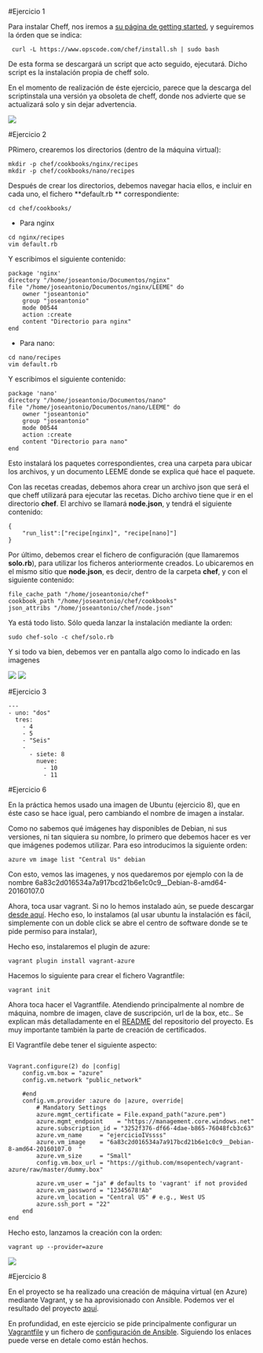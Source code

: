 #Ejercicio 1

Para instalar Cheff, nos iremos a [su página de getting started](http://gettingstartedwithchef.com/first-steps-with-chef.html), y seguiremos la órden que se indica:

	 curl -L https://www.opscode.com/chef/install.sh | sudo bash
    
De esta forma se descargará un script que acto seguido, ejecutará. Dicho script es la instalación propia de cheff solo.

En el momento de realización de éste ejercicio, parece que la descarga del scriptinstala una versión ya obsoleta de cheff, donde nos advierte que se actualizará solo y sin dejar advertencia.

![](Ejercicio1)

#Ejercicio 2

PRimero, crearemos los directorios (dentro de la máquina virtual):
	
    mkdir -p chef/cookbooks/nginx/recipes
	mkdir -p chef/cookbooks/nano/recipes
 
Después de crear los directorios, debemos navegar hacia ellos, e incluir en cada uno, el fichero **default.rb ** correspondiente:

	cd chef/cookbooks/
- Para nginx 
```
cd nginx/recipes
vim default.rb
``` 
Y escribimos el siguiente contenido:
```
package 'nginx'
directory "/home/joseantonio/Documentos/nginx"
file "/home/joseantonio/Documentos/nginx/LEEME" do
    owner "joseantonio"
    group "joseantonio"
    mode 00544
    action :create
    content "Directorio para nginx"
end
```
- Para nano:
```
cd nano/recipes
vim default.rb
```
Y escribimos el siguiente contenido:
```
package 'nano'
directory "/home/joseantonio/Documentos/nano"
file "/home/joseantonio/Documentos/nano/LEEME" do
    owner "joseantonio"
    group "joseantonio"
    mode 00544
    action :create
    content "Directorio para nano"
end
```
Esto instalará los paquetes correspondientes, crea una carpeta para ubicar los archivos, y un documento LEEME donde se explica qué hace el paquete.

Con las recetas creadas, debemos ahora crear un archivo json que será el que cheff utilizará para ejecutar las recetas. Dicho archivo tiene que ir en el directorio **chef**. El archivo se llamará **node.json**, y tendrá el siguiente contenido:

```
{
    "run_list":["recipe[nginx]", "recipe[nano]"]
}
```

Por último, debemos crear el fichero de configuración (que llamaremos **solo.rb**), para utilizar los ficheros anteriormente creados. Lo ubicaremos en el mismo sitio que **node.json**, es decir, dentro de la carpeta **chef**, y con el siguiente contenido:
```
file_cache_path "/home/joseantonio/chef" 
cookbook_path "/home/joseantonio/chef/cookbooks" 
json_attribs "/home/joseantonio/chef/node.json" 
```

Ya está todo listo. Sólo queda lanzar la instalación mediante la orden:

	sudo chef-solo -c chef/solo.rb
    
Y si todo va bien, debemos ver en pantalla algo como lo indicado en las imagenes

![](Ejercicio2-1)
![](Ejercicio2-2)

#Ejercicio 3
```
--- 
- uno: "dos" 
  tres: 
    - 4 
    - 5 
    - "Seis" 
    - 
      - siete: 8 
        nueve: 
          - 10 
          - 11 
```
#Ejercicio 6

En la práctica hemos usado una imagen de Ubuntu (ejercicio 8), que en éste caso se hace igual, pero cambiando el nombre de imagen a instalar.

Como no sabemos qué imágenes hay disponibles de Debian, ni sus versiones, ni tan siquiera su nombre, lo primero que debemos hacer es ver que imágenes podemos utilizar. Para eso introducimos la siguiente orden:

	azure vm image list "Central Us" debian

Con esto, vemos las imagenes, y nos quedaremos por ejemplo con la de nombre 6a83c2d016534a7a917bcd21b6e1c0c9__Debian-8-amd64-20160107.0  

Ahora, toca usar vagrant. Si no lo hemos instalado aún, se puede descargar [desde aquí](https://www.vagrantup.com/downloads.html). Hecho eso, lo instalamos (al usar ubuntu la instalación es fácil, simplemente con un doble click se abre el centro de software donde se te pide permiso para instalar),

Hecho eso, instalaremos el plugin de azure:

	vagrant plugin install vagrant-azure

Hacemos lo siguiente para crear el fichero Vagrantfile:

	vagrant init

Ahora toca hacer el Vagrantfile. Atendiendo principalmente al nombre de máquina, nombre de imagen, clave de suscripción, url de la box, etc.. Se explican más detalladamente en el [README](https://github.com/JA-Gonz/SMS_Estadisticas) del repositorio del proyecto. Es muy importante también la parte de creación de certificados.

El Vagrantfile debe tener el siguiente aspecto:

```

Vagrant.configure(2) do |config|
  	config.vm.box = "azure"
	config.vm.network "public_network"

  	#end
  	config.vm.provider :azure do |azure, override|
        # Mandatory Settings
		azure.mgmt_certificate = File.expand_path("azure.pem")
		azure.mgmt_endpoint    = "https://management.core.windows.net"
		azure.subscription_id = "3252f376-df66-4dae-b865-76048fcb3c63"
		azure.vm_name     = "ejercicioIVssss"
		azure.vm_image    = "6a83c2d016534a7a917bcd21b6e1c0c9__Debian-8-amd64-20160107.0  "
		azure.vm_size     = "Small"
		config.vm.box_url = "https://github.com/msopentech/vagrant-azure/raw/master/dummy.box"
	
		azure.vm_user = "ja" # defaults to 'vagrant' if not provided
		azure.vm_password = "12345678!Ab"
		azure.vm_location = "Central US" # e.g., West US
		azure.ssh_port = "22"
	end 
end
```

Hecho esto, lanzamos la creación con la orden:

	vagrant up --provider=azure

![](Ejercicio6-tema6)
    
    

#Ejercicio 8

En el proyecto se ha realizado una creación de máquina virtual (en Azure) mediante Vagrant, y se ha aprovisionado con Ansible. Podemos ver el resultado del proyecto [aquí](https://github.com/JA-Gonz/SMS_Estadisticas).

En profundidad, en este ejercicio se pide principalmente configurar un [Vagrantfile](https://github.com/JA-Gonz/SMS_Estadisticas/blob/master/Vagrantfile) y un fichero de [configuración de Ansible](https://github.com/JA-Gonz/SMS_Estadisticas/blob/master/ansible/configuracion_ansible.yml). Siguiendo los enlaces puede verse en detale como están hechos.